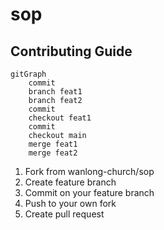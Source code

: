 # sop

## Contributing Guide

```mermaid
gitGraph
    commit
    branch feat1
    branch feat2
    commit
    checkout feat1
    commit
    checkout main
    merge feat1
    merge feat2
```

1. Fork from wanlong-church/sop
2. Create feature branch
3. Commit on your feature branch
4. Push to your own fork
5. Create pull request